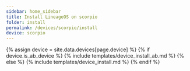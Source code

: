```yaml
---
sidebar: home_sidebar
title: Install LineageOS on scorpio
folder: install
permalink: /devices/scorpio/install
device: scorpio
---
```

{% assign device = site.data.devices[page.device] %}
{% if device.is_ab_device %}
{% include templates/device_install_ab.md %}
{% else %}
{% include templates/device_install.md %}
{% endif %}

